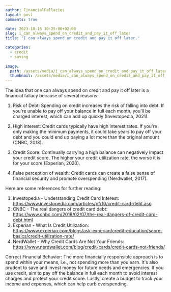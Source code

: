 ```yaml
---
author: FinancialFallacies
layout: post
comments: true

date: 2023-10-16 10:25:00+02:00  
slug: i_can_always_spend_on_credit_and_pay_it_off_later
title: "I can always spend on credit and pay it off later."

categories:
  - credit
  - saving
  
image:
  path: /assets/media/i_can_always_spend_on_credit_and_pay_it_off_later.jpg
  thumbnail: /assets/media/i_can_always_spend_on_credit_and_pay_it_off_later.jpg
---
```


The idea that one can always spend on credit and pay it off later is a financial fallacy because of several reasons: 

1. Risk of Debt: Spending on credit increases the risk of falling into debt. If you're unable to pay off your balance in full each month, you'll be charged interest, which can add up quickly (Investopedia, 2021). 

2. High interest: Credit cards typically have high interest rates. If you're only making the minimum payments, it could take years to pay off your debt and you could end up paying a lot more than the original amount (CNBC, 2018).

3. Credit Score: Continually carrying a high balance can negatively impact your credit score. The higher your credit utilization rate, the worse it is for your score (Experian, 2020).

4. False perception of wealth: Credit cards can create a false sense of financial security and promote overspending (Nerdwallet, 2017).

Here are some references for further reading: 
1. Investopedia - Understanding Credit Card Interest: https://www.investopedia.com/articles/pf/10/credit-card-debt.asp 
2. CNBC - The real dangers of credit card debt: https://www.cnbc.com/2018/02/07/the-real-dangers-of-credit-card-debt.html 
3. Experian - What Is Credit Utilization: https://www.experian.com/blogs/ask-experian/credit-education/score-basics/credit-utilization-rate/
4. NerdWallet - Why Credit Cards Are Not Your Friends: https://www.nerdwallet.com/blog/credit-cards/credit-cards-not-friends/

Correct Financial Behavior:
The more financially responsible approach is to spend within your means, i.e., not spending more than you earn. It's also prudent to save and invest money for future needs and emergencies. If you use credit, aim to pay off the balance in full each month to avoid interest charges and protect your credit score. Lastly, create a budget to track your income and expenses, which can help curb overspending.
